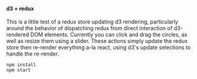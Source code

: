 #### d3 + redux

This is a little test of a redux store updating d3 rendering,
particularly around the behavior of dispatching redux from direct interaction of
d3-rendered DOM elements. Currently you can click and drag the circles, as well
as resize them using a slider. These actions simply update the redux store then
re-render everything a-la react, using d3's update selections to handle the
re-render.

    npm install
    npm start
